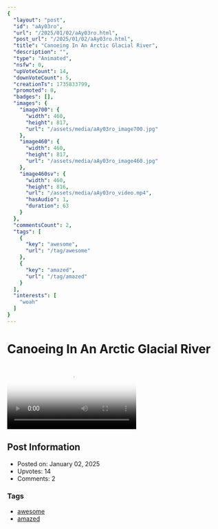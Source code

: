```yaml
---
{
  "layout": "post",
  "id": "aAy03ro",
  "url": "/2025/01/02/aAy03ro.html",
  "post_url": "/2025/01/02/aAy03ro.html",
  "title": "Canoeing In An Arctic Glacial River",
  "description": "",
  "type": "Animated",
  "nsfw": 0,
  "upVoteCount": 14,
  "downVoteCount": 5,
  "creationTs": 1735833799,
  "promoted": 0,
  "badges": [],
  "images": {
    "image700": {
      "width": 460,
      "height": 817,
      "url": "/assets/media/aAy03ro_image700.jpg"
    },
    "image460": {
      "width": 460,
      "height": 817,
      "url": "/assets/media/aAy03ro_image460.jpg"
    },
    "image460sv": {
      "width": 460,
      "height": 816,
      "url": "/assets/media/aAy03ro_video.mp4",
      "hasAudio": 1,
      "duration": 63
    }
  },
  "commentsCount": 2,
  "tags": [
    {
      "key": "awesome",
      "url": "/tag/awesome"
    },
    {
      "key": "amazed",
      "url": "/tag/amazed"
    }
  ],
  "interests": [
    "woah"
  ]
}
---
```


# Canoeing In An Arctic Glacial River

<video controls playsinline loop poster="/assets/media/aAy03ro_image460.jpg">
  <source src="/assets/media/aAy03ro_video.mp4" type="video/mp4">
  Your browser does not support the video tag.
</video>

## Post Information

- Posted on: January 02, 2025
- Upvotes: 14
- Comments: 2

### Tags

- [awesome](/tag/awesome)
- [amazed](/tag/amazed)
